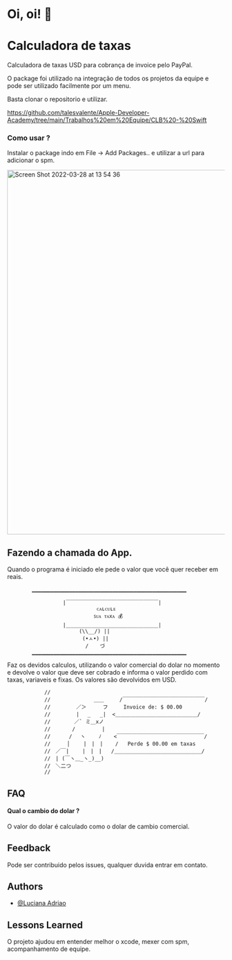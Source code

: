 
# Oi, oi!  👋


# Calculadora de taxas
Calculadora de taxas USD para cobrança de invoice pelo PayPal.

O package foi utilizado na integração de todos os projetos da equipe e pode ser utilizado facilmente por um menu.

Basta clonar o repositorio e utilizar.

https://github.com/talesvalente/Apple-Developer-Academy/tree/main/Trabalhos%20em%20Equipe/CLB%20-%20Swift

### Como usar ?

Instalar o package indo em File -> Add Packages..
 e utilizar a url para adicionar o spm.
 
 <img width="842" alt="Screen Shot 2022-03-28 at 13 54 36" src="https://user-images.githubusercontent.com/82406248/160448527-e4f85c54-d60a-47fa-9ed1-2ea58e4304d2.png">


## Fazendo a chamada do App.

Quando o programa é iniciado ele pede o valor que você quer receber em reais.

            ▁▁▁▁▁▁▁▁▁▁▁▁▁▁▁▁▁▁▁▁▁▁▁▁▁▁▁▁▁▁▁▁▁▁▁▁▁▁▁▁▁▁▁▁▁▁▁▁▁▁
            
                      |￣￣￣￣￣￣￣￣￣￣￣￣￣￣￣￣￣￣|
                                 ᴄᴀʟᴄᴜʟᴇ
                                ꜱᴜᴀ ᴛᴀxᴀ 💰
                      |＿＿＿＿＿＿＿＿＿＿＿＿＿＿＿＿＿＿|
                          ⠀(\\__/) ||
                     ⠀⠀⠀⠀⠀⠀(•ㅅ•) ||
                      ⠀⠀⠀⠀⠀⠀/ 　 づ
            ▁▁▁▁▁▁▁▁▁▁▁▁▁▁▁▁▁▁▁▁▁▁▁▁▁▁▁▁▁▁▁▁▁▁▁▁▁▁▁▁▁▁▁▁▁▁▁▁▁▁

Faz os devidos calculos, utilizando o valor comercial do dolar no momento e devolve o valor que deve ser cobrado e informa o valor perdido com taxas, variaveis e fixas. Os valores são devolvidos em USD.

                //
                //              ＿＿     /￣￣￣￣￣￣￣￣￣￣￣￣￣￣￣￣/
                //　　　　　／＞　　  フ     Invoice de: $ 00.00
                //　　　　　| 　_   _|  <＿＿＿＿＿＿＿＿＿＿＿＿＿＿＿＿/
                //　 　　　／` ミ＿xノ
                //　　 　 /　　　 　 |
                //　　　 /　 ヽ　　 ﾉ    <￣￣￣￣￣￣￣￣￣￣￣￣￣￣￣￣￣/
                //　 　 │　　 |　|　|    /   Perde $ 00.00 em taxas
                //　／￣|　　 |　|　|   /＿＿＿＿＿＿＿＿＿＿＿＿＿＿＿＿＿/
                //　| (￣ヽ＿_ヽ_)__)
                //　＼二つ
                //


## FAQ

#### Qual o cambio do dolar ?

O valor do dolar é calculado como o dolar de cambio comercial.

## Feedback
Pode ser contribuido pelos issues, qualquer duvida entrar em contato.

## Authors

- [@Luciana Adriao](https://www.github.com/lvasantos)


## Lessons Learned

O projeto ajudou em entender melhor o xcode, mexer com spm, acompanhamento de equipe.

